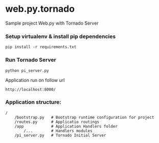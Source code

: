 web.py.tornado
==============

Sample project Web.py with Tornado Server

### Setup virtualenv & install pip dependencies

    pip install -r requirements.txt

### Run Tornado Server

    python pi_server.py

Application run on follow url

    http://localhost:8000/

### Application structure:

    /
        /bootstrap.py   # Bootstrap runtime configuration for project
        /routes.py      # Applicatio routings
        /app            # Application Handlers folder
            /...        # Handlers modules
        /pi_server.py   # Tornado Initial Server
